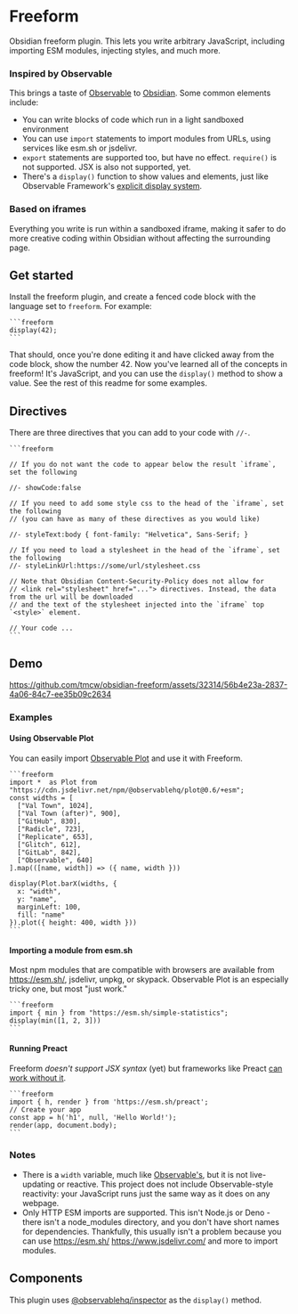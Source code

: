 # Freeform

Obsidian freeform plugin. This lets you write arbitrary JavaScript,
including importing ESM modules, injecting styles, and much more.

### Inspired by Observable

This brings a taste of [Observable](https://observablehq.com/) to
[Obsidian](https://obsidian.md/). Some common elements include:

- You can write blocks of code which run in a light sandboxed environment
- You can use `import` statements to import modules from URLs, using services
  like esm.sh or jsdelivr.
- `export` statements are supported too, but have no effect. `require()` is not supported.
  JSX is also not supported, yet.
- There's a `display()` function to show values and elements, just like
  Observable Framework's [explicit display system](https://observablehq.com/framework/javascript#explicit-display).

### Based on iframes

Everything you write is run within a sandboxed iframe, making it safer to do more
creative coding within Obsidian without affecting the surrounding page.

## Get started

Install the freeform plugin, and create a fenced code block with the language
set to `freeform`. For example:

    ```freeform
    display(42);
    ```

That should, once you're done editing it and have clicked away from the code block,
show the number 42. Now you've learned all of the concepts in freeform! It's
JavaScript, and you can use the `display()` method to show a value. See the rest
of this readme for some examples.

## Directives

There are three directives that you can add to your code with `//-`. 

    ```freeform

    // If you do not want the code to appear below the result `iframe`, set the following
    
    //- showCode:false

    // If you need to add some style css to the head of the `iframe`, set the following
    // (you can have as many of these directives as you would like)
    
    //- styleText:body { font-family: "Helvetica", Sans-Serif; } 

    // If you need to load a stylesheet in the head of the `iframe`, set the following
    //- styleLinkUrl:https://some/url/stylesheet.css

    // Note that Obsidian Content-Security-Policy does not allow for
    // <link rel="stylesheet" href="..."> directives. Instead, the data from the url will be downloaded
    // and the text of the stylesheet injected into the `iframe` top `<style>` element. 

    // Your code ...
    ```

## Demo

https://github.com/tmcw/obsidian-freeform/assets/32314/56b4e23a-2837-4a06-84c7-ee35b09c2634

### Examples

#### Using Observable Plot

You can easily import [Observable Plot](https://observablehq.com/plot/) and use
it with Freeform.

    ```freeform
    import *  as Plot from "https://cdn.jsdelivr.net/npm/@observablehq/plot@0.6/+esm";
    const widths = [
      ["Val Town", 1024],
      ["Val Town (after)", 900],
      ["GitHub", 830],
      ["Radicle", 723],
      ["Replicate", 653],
      ["Glitch", 612],
      ["GitLab", 842],
      ["Observable", 640]
    ].map(([name, width]) => ({ name, width }))

    display(Plot.barX(widths, {
      x: "width",
      y: "name",
      marginLeft: 100,
      fill: "name"
    }).plot({ height: 400, width }))
    ```

#### Importing a module from esm.sh

Most npm modules that are compatible with browsers are available from
https://esm.sh/, jsdelivr, unpkg, or skypack. Observable Plot is an especially
tricky one, but most "just work."

    ```freeform
    import { min } from "https://esm.sh/simple-statistics";
    display(min([1, 2, 3]))
    ```

#### Running Preact

Freeform _doesn't support JSX syntax_ (yet) but frameworks
like Preact [can work without it](https://preactjs.com/guide/v10/getting-started/).

    ```freeform
    import { h, render } from 'https://esm.sh/preact';
    // Create your app
    const app = h('h1', null, 'Hello World!');
    render(app, document.body);
    ```

### Notes

- There is a `width` variable, much like [Observable's](https://observablehq.com/framework/javascript#width), but
  it is not live-updating or reactive. This project does not include
  Observable-style reactivity: your JavaScript runs just the same
  way as it does on any webpage.
- Only HTTP ESM imports are supported. This isn't Node.js or Deno - there
  isn't a node_modules directory, and you don't have short names for dependencies.
  Thankfully, this usually isn't a problem because you can use https://esm.sh/
  https://www.jsdelivr.com/ and more to import modules.

## Components

This plugin uses [@observablehq/inspector](https://github.com/observablehq/inspector) as
the `display()` method.
